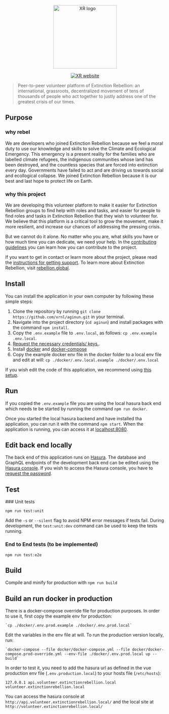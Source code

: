 <p align="center"><a href="https://rebellion.global/" target="_blank"><img width="200" src="https://user-images.githubusercontent.com/15846595/83038003-c6157b80-a03c-11ea-9605-325b4990e7bd.png" alt="XR logo"></a></p>

<p align="center"><a href="https://rebellion.global/" target="_blank"><img src="https://img.shields.io/badge/rebel-for%20life-success" alt="XR website"></a></p>

> Peer-to-peer volunteer platform of Extinction Rebellion: an international, grassroots, decentralized movement of tens of thousands of people who act together to justly address one of the greatest crisis of our times.

## Purpose

### why rebel

We are developers who joined Extinction Rebellion because we feel a moral duty to use our knowledge and skills to solve the Climate and Ecological Emergency. This emergency is a present reality for the families who are labelled climate refugees, the indigenous communities whose land has been destroyed, and the countless species that are forced into extinction every day. Governments have failed to act and are driving us towards social and ecollogical collapse. We joined Extinction Rebellion because it is our best and last hope to protect life on Earth.

### why this project

We are developing this volunteer platform to make it easier for Extinction Rebellion groups to find help with roles and tasks, and easier for people to find roles and tasks in Extinction Rebellion that they wish to volunteer for. We believe that this platform is a critical tool to grow the movement, make it more resilient, and increase our chances of addressing the pressing crisis.

But we cannot do it alone. No matter who you are, what skills you have or how much time you can dedicate, we need your help. In the [contributing guidelines](https://github.com/xrnl/aginun/blob/master/CONTRIBUTING.md) you can learn how you can contribute to the project.

If you want to get in contact or learn more about the project, please read the [instructions for getting support](https://github.com/xrnl/aginun/blob/master/SUPPORT.md). To learn more about Extinction Rebellion, visit [rebellion.global](https://rebellion.global).

## Install

You can install the application in your own computer by following these simple steps:

1. Clone the repository by running `git clone https://github.com/xrnl/aginun.git` in your terminal.
2. Navigate into the project directory (`cd aginun`) and install packages with the command `npm install`.
3. Copy the `.env.example` file to `.env.local`, as follows: `cp .env.example .env.local`.
4. [Request the necessary credentials/ keys.](https://github.com/xrnl/aginun/blob/master/SUPPORT.md).
5. Install [docker](https://docs.docker.com/get-docker/) and [docker-compose](https://docs.docker.com/compose/install/)
6. Copy the example docker env file in the docker folder to a local env file and edit at will:
    `cp ./docker/.env.local.example ./docker/.env.local`   


If you wish edit the code of this application, we recommend using [this setup](https://github.com/xrnl/aginun/wiki/Recommended-setup).

## Run

If you copied the `.env.example` file you are using the local hasura back end which needs te be started by running the command `npm run docker`. 

Once you started the local hasura backend and have installed tha application, you can run it with the command `npm start`. When the application is running, you can access it at [localhost:8080](http://localhost:8080).

## Edit back end locally

The back end of this application runs on [Hasura](https://hasura.io/). The database and GraphQL endpoints of the development back end can be edited using the [Hasura console](http://178.62.229.109/console). If you wish to access the Hasura console, you have to [request the password](https://github.com/xrnl/aginun/blob/master/SUPPORT.md).

## Test

### Unit tests

```
npm run test:unit
```

Add the `-s` or `--silent` flag to avoid NPM error messages if tests fail.
During development, the `test:unit:dev` command can be used to keep the tests running.

### End to End tests (to be implemented)

```
npm run test:e2e
```

## Build

Compile and minify for production with `npm run build`
 
## Build an run docker in production

There is a docker-compose override file for production purposes. In order to use it, first copy the example env for production:

    `cp ./docker/.env.prod.example ./docker/.env.prod.local`

Edit the variables in the env file at will. To run the production version locally, run:

    `docker-compose --file docker/docker-compose.yml --file docker/docker-compose.prod-override.yml --env-file ./docker/.env.prod.local up --build`

In order to test it, you need to add the hasura url as defined in the vue production env file (`.env.production.local`) 
to your hosts file (`/etc/hosts`):

    127.0.0.1 api.volunteer.extinctionrebellion.local volunteer.extinctionrebellion.local

You can access the hasura console at `http://api.volunteer.extinctionrebellion.local/` and the local site at `http://volunteer.extinctionrebellion.local/` 

